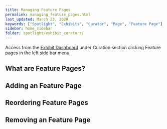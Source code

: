 ```yaml
---
title: Managing Feature Pages
permalink: managing_feature_pages.html
last_updated: March 23, 2020
keywords: ["Spotlight", "Exhibits", "Curator", "Page", "Feature Page"]
sidebar: home_sidebar
folder: spotlight/exhibit_curators/
---
```


Access from the [Exhibit Dashboard](exhibit_dashboard_for_curators) under Curation section clicking Feature pages in the left side bar menu.

## What are Feature Pages?


## Adding an Feature Page


## Reordering Feature Pages


## Removing an Feature Page


